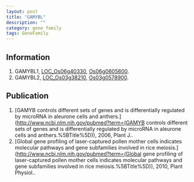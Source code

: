 ```yaml
---
layout: post
title: "GAMYBL"
description: ""
category: gene family
tags: GeneFamily
---
```


## Information
1. GAMYBL1, [LOC_Os06g40330](http://rice.plantbiology.msu.edu/cgi-bin/ORF_infopage.cgi?orf=LOC_Os06g40330), [Os06g0605600](http://rapdb.dna.affrc.go.jp/viewer/gbrowse_details/irgsp1?name=Os06g0605600).
2. GAMYBL2, [LOC_Os03g38210](http://rice.plantbiology.msu.edu/cgi-bin/ORF_infopage.cgi?orf=LOC_Os03g38210), [Os03g0578900](http://rapdb.dna.affrc.go.jp/viewer/gbrowse_details/irgsp1?name=Os03g0578900).

## Publication
1. [GAMYB controls different sets of genes and is differentially regulated by microRNA in aleurone cells and anthers.](http://www.ncbi.nlm.nih.gov/pubmed?term=(GAMYB controls different sets of genes and is differentially regulated by microRNA in aleurone cells and anthers.%5BTitle%5D)), 2006, Plant J..
2. [Global gene profiling of laser-captured pollen mother cells indicates molecular pathways and gene subfamilies involved in rice meiosis.](http://www.ncbi.nlm.nih.gov/pubmed?term=(Global gene profiling of laser-captured pollen mother cells indicates molecular pathways and gene subfamilies involved in rice meiosis.%5BTitle%5D)), 2010, Plant Physiol..



